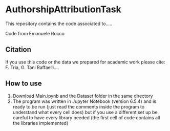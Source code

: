# AuthorshipAttributionTask

This repository contains the code associated to..... 

Code from Emanuele Rocco

## Citation
If you use this code or the data we prepared for academic work please cite: F. Tria, G. Tani Raffaelli....

## How to use
1. Download Main.ipynb and the Dataset folder in the same directory
2. The program was written in Jupyter Notebook (version 6.5.4) and is ready to be run (just read the comments inside the program to understand what every cell does) but if you use a different set up be careful to have every library needed (the first cell of code contains all the libraries implemented)
